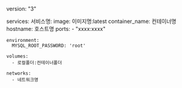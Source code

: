 version: "3"

services:
  서비스명:
    image: 이미지명:latest
    container_name: 컨테이너명
    hostname: 호스트명
    ports:
      - "xxxx:xxxx"
    
    environment:
      MYSQL_ROOT_PASSWORD: 'root'

    volumes:
      - 로컬폴더:컨테이너폴더

    networks:
      - 네트워크명
